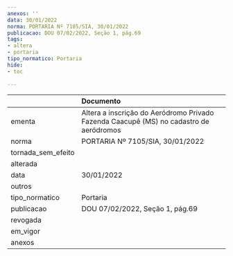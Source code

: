 ```yaml
---
anexos: ''
data: 30/01/2022
norma: PORTARIA Nº 7105/SIA, 30/01/2022
publicacao: DOU 07/02/2022, Seção 1, pág.69
tags:
- altera
- portaria
tipo_normatico: Portaria
hide: 
- toc 
 
---
```


|                    | Documento                                                                              |
|:-------------------|:---------------------------------------------------------------------------------------|
| ementa             | Altera a inscrição do Aeródromo Privado Fazenda Caacupê (MS) no cadastro de aeródromos |
| norma              | PORTARIA Nº 7105/SIA, 30/01/2022                                                       |
| tornada_sem_efeito |                                                                                        |
| alterada           |                                                                                        |
| data               | 30/01/2022                                                                             |
| outros             |                                                                                        |
| tipo_normatico     | Portaria                                                                               |
| publicacao         | DOU 07/02/2022, Seção 1, pág.69                                                        |
| revogada           |                                                                                        |
| em_vigor           |                                                                                        |
| anexos             |                                                                                        |